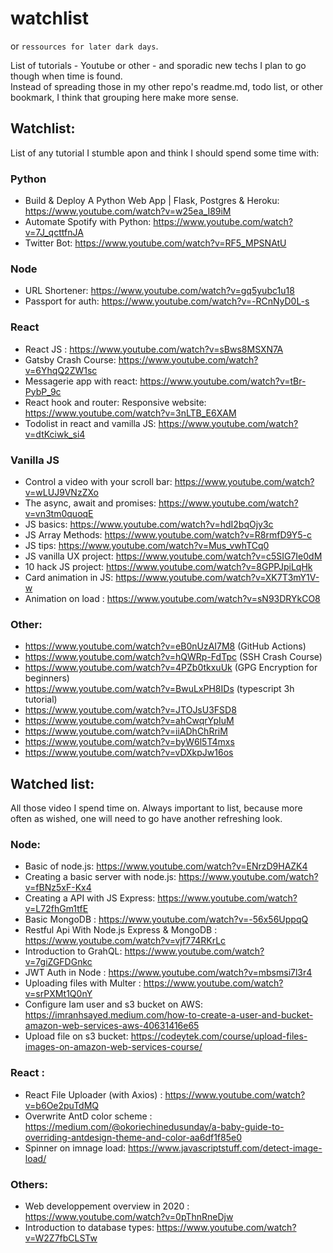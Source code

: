 # watchlist

or `ressources for later dark days`.

List of tutorials - Youtube or other - and sporadic new techs I plan to go though when time is found. </br>
Instead of spreading those in my other repo's readme.md, todo list, or other bookmark, I think that grouping here make more sense.

## Watchlist:

List of any tutorial I stumble apon and think I should spend some time with:

### Python

- Build & Deploy A Python Web App | Flask, Postgres & Heroku: https://www.youtube.com/watch?v=w25ea_I89iM
- Automate Spotify with Python: https://www.youtube.com/watch?v=7J_qcttfnJA
- Twitter Bot: https://www.youtube.com/watch?v=RF5_MPSNAtU </br>

### Node

- URL Shortener: https://www.youtube.com/watch?v=gq5yubc1u18 </br>
- Passport for auth: https://www.youtube.com/watch?v=-RCnNyD0L-s </br>

### React

- React JS : https://www.youtube.com/watch?v=sBws8MSXN7A </br>
- Gatsby Crash Course: https://www.youtube.com/watch?v=6YhqQ2ZW1sc </br>
- Messagerie app with react: https://www.youtube.com/watch?v=tBr-PybP_9c </br>
- React hook and router: Responsive website: https://www.youtube.com/watch?v=3nLTB_E6XAM </br>
- Todolist in react and vamilla JS: https://www.youtube.com/watch?v=dtKciwk_si4 </br>

### Vanilla JS

- Control a video with your scroll bar: https://www.youtube.com/watch?v=wLUJ9VNzZXo </br>
- The async, await and promises: https://www.youtube.com/watch?v=vn3tm0quoqE </br>
- JS basics: https://www.youtube.com/watch?v=hdI2bqOjy3c </br>
- JS Array Methods: https://www.youtube.com/watch?v=R8rmfD9Y5-c </br>
- JS tips: https://www.youtube.com/watch?v=Mus_vwhTCq0 </br>
- JS vanilla UX project: https://www.youtube.com/watch?v=c5SIG7Ie0dM </br>
- 10 hack JS project: https://www.youtube.com/watch?v=8GPPJpiLqHk </br>
- Card animation in JS: https://www.youtube.com/watch?v=XK7T3mY1V-w </br>
- Animation on load : https://www.youtube.com/watch?v=sN93DRYkCO8 </br>

### Other:

- https://www.youtube.com/watch?v=eB0nUzAI7M8 (GitHub Actions) </br>
- https://www.youtube.com/watch?v=hQWRp-FdTpc (SSH Crash Course) </br>
- https://www.youtube.com/watch?v=4PZb0tkxuUk (GPG Encryption for beginners) </br>
- https://www.youtube.com/watch?v=BwuLxPH8IDs (typescript 3h tutorial) </br>
- https://www.youtube.com/watch?v=JTOJsU3FSD8 </br>
- https://www.youtube.com/watch?v=ahCwqrYpIuM </br>
- https://www.youtube.com/watch?v=iiADhChRriM </br>
- https://www.youtube.com/watch?v=byW6l5T4mxs </br>
- https://www.youtube.com/watch?v=vDXkpJw16os </br>

## Watched list:

All those video I spend time on. Always important to list, because more often as wished, one will need to go have another refreshing look.

### Node:

- Basic of node.js: https://www.youtube.com/watch?v=ENrzD9HAZK4 </br>
- Creating a basic server with node.js: https://www.youtube.com/watch?v=fBNz5xF-Kx4 </br>
- Creating a API with JS Express: https://www.youtube.com/watch?v=L72fhGm1tfE</br>
- Basic MongoDB : https://www.youtube.com/watch?v=-56x56UppqQ</br>
- Restful Api With Node.js Express & MongoDB : https://www.youtube.com/watch?v=vjf774RKrLc </br>
- Introduction to GrahQL: https://www.youtube.com/watch?v=7giZGFDGnkc </br>
- JWT Auth in Node : https://www.youtube.com/watch?v=mbsmsi7l3r4 </br>
- Uploading files with Multer : https://www.youtube.com/watch?v=srPXMt1Q0nY </br>
- Configure Iam user and s3 bucket on AWS: https://imranhsayed.medium.com/how-to-create-a-user-and-bucket-amazon-web-services-aws-40631416e65 </br>
- Upload file on s3 bucket: https://codeytek.com/course/upload-files-images-on-amazon-web-services-course/

### React :

- React File Uploader (with Axios) : https://www.youtube.com/watch?v=b6Oe2puTdMQ </br>
- Overwrite AntD color scheme : https://medium.com/@okoriechinedusunday/a-baby-guide-to-overriding-antdesign-theme-and-color-aa6df1f85e0 </br>
- Spinner on imnage load: https://www.javascriptstuff.com/detect-image-load/ </br>

### Others:

- Web developpement overview in 2020 : https://www.youtube.com/watch?v=0pThnRneDjw </br>
- Introduction to database types: https://www.youtube.com/watch?v=W2Z7fbCLSTw</br>
